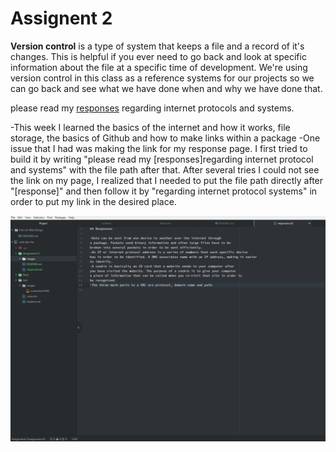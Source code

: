 # Assignent 2

**Version control** is a type of system that keeps a file and a record of it's changes. This is helpful
if you ever need to go back and look at specific information about the file at a specific time of development.
We're using version control in this class as a reference systems for our projects so we can go back and see what we have done
when and why we have done that.

please read my [responses](./responses.txt) regarding internet protocols and systems.

-This week I learned the basics of the internet and how it works, file storage, the basics of Github and how to make links within a package
-One issue that I had was making the link for my response page. I first tried to build it by writing "please read my [responses]regarding internet protocol and systems" with the file path
after that. After several tries I could not see the link on my page, I realized that I needed to put the file path directly after "[response]" and then follow it by "regarding internet protocol systems" in order to put my link in the desired place.

![my screenshot](./images/response_image.PNG)
